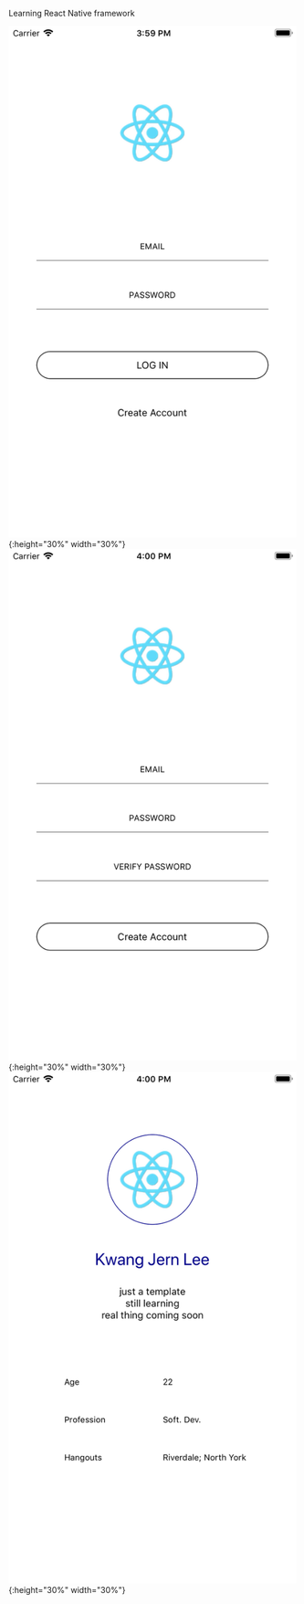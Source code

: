 Learning React Native framework

![Alt text](/screenshots/loginpage.png){:height="30%" width="30%"}
![Alt text](/screenshots/registerpage.png){:height="30%" width="30%"}
![Alt text](/screenshots/profilepage.png){:height="30%" width="30%"}
